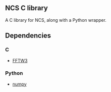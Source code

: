 ## NCS C library ##

A C library for NCS, along with a Python wrapper.

## Dependencies ##

### C ###

* [FFTW3](http://www.fftw.org/)

### Python ###

* [numpy](http://www.numpy.org/)
